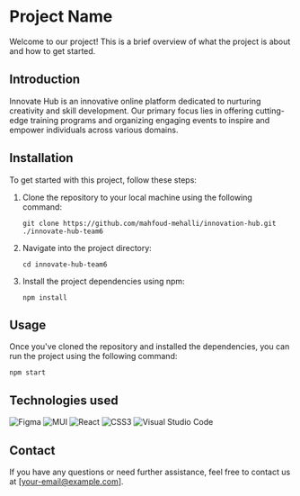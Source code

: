 # Project Name

Welcome to our project! This is a brief overview of what the project is about and how to get started.

## Introduction

Innovate Hub is an innovative online platform dedicated to nurturing creativity and skill development. Our primary focus lies in offering cutting-edge training programs and organizing engaging events to inspire and empower individuals across various domains.

## Installation

To get started with this project, follow these steps:

1. Clone the repository to your local machine using the following command:

   ```
   git clone https://github.com/mahfoud-mehalli/innovation-hub.git ./innovate-hub-team6
   ```

2. Navigate into the project directory:

   ```
   cd innovate-hub-team6
   ```

3. Install the project dependencies using npm:

   ```
   npm install
   ```

## Usage

Once you've cloned the repository and installed the dependencies, you can run the project using the following command:

```
npm start
```

## Technologies used

![Figma](https://img.shields.io/badge/figma-%23F24E1E.svg?style=for-the-badge&logo=figma&logoColor=white)
![MUI](https://img.shields.io/badge/MUI-%230081CB.svg?style=for-the-badge&logo=mui&logoColor=white)
![React](https://img.shields.io/badge/react-%2320232a.svg?style=for-the-badge&logo=react&logoColor=%2361DAFB)
![CSS3](https://img.shields.io/badge/css3-%231572B6.svg?style=for-the-badge&logo=css3&logoColor=white)
![Visual Studio Code](https://img.shields.io/badge/Visual%20Studio%20Code-0078d7.svg?style=for-the-badge&logo=visual-studio-code&logoColor=white)

## Contact

If you have any questions or need further assistance, feel free to contact us at [your-email@example.com].
